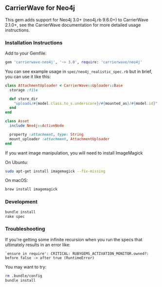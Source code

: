 ## CarrierWave for Neo4j

This gem adds support for Neo4j 3.0+ (neo4j.rb 9.6.0+) to CarrierWave 2.1.0+, see the CarrierWave documentation for more detailed usage instructions.

### Installation Instructions

Add to your Gemfile:

```ruby
gem 'carrierwave-neo4j', '~> 3.0', require: 'carrierwave/neo4j'
```

You can see example usage in `spec/neo4j_realistic_spec.rb` but in brief, you can use it like this:

```ruby
class AttachmentUploader < CarrierWave::Uploader::Base
  storage :file

  def store_dir
    "uploads/#{model.class.to_s.underscore}/#{mounted_as}/#{model.id}"
  end
end

class Asset
  include Neo4j::ActiveNode

  property :attachment, type: String
  mount_uploader :attachment, AttachmentUploader
end
```

If you want image manipulation, you will need to install ImageMagick

On Ubuntu:

```sh
sudo apt-get install imagemagick --fix-missing
```

On macOS:

```sh
brew install imagemagick
```

### Development

```sh
bundle install
rake spec
```

### Troubleshooting

If you're getting some infinite recursion when you run the specs that ultimately results in an error like:

```
`ensure in require': CRITICAL: RUBYGEMS_ACTIVATION_MONITOR.owned?: before false -> after true (RuntimeError)
```

You may want to try:

```sh
rm .bundle/config
bundle install
```
